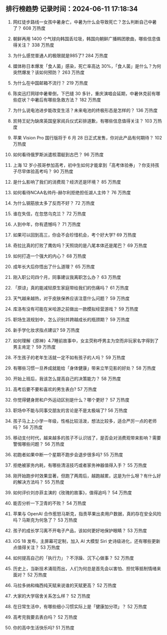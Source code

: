 
## 排行榜趋势 记录时间：2024-06-11 17:18:34
  
  1. 网红徒步路线一女孩中暑身亡，中暑为什么会导致死亡？怎么判断自己中暑了？ 608 万热度
    
  2. 朝鲜再用 1400 个气球向韩国丢垃圾，韩国向朝鲜广播韩团歌曲，哪些信息值得关注？ 338 万热度
    
  3. 为什么感觉普通人的极限就是985了? 284 万热度
    
  4. 媒体称日本爆发「食人菌」感染，死亡率高达 30%，「食人菌」是什么？为何突然爆发？该如何预防？ 263 万热度
    
  5. 为什么在中国邮箱不流行？ 219 万热度
    
  6. 陈奕迅打网球中暑晕倒，下巴缝 30 多针，重庆演唱会延期，中暑休克前有哪些症状？中暑后有哪些急救方法？ 182 万热度
    
  7. 为什么说电池进步能改变生活？未来电池的终极形态是怎样的？ 136 万热度
    
  8. 凯特王妃为缺席英国皇家阅兵仪式彩排道歉，有哪些信息值得关注？ 103 万热度
    
  9. 苹果 Vision Pro 国行版将于 6 月 28 日正式发售，你对此产品有何期待？ 102 万热度
    
  10. 如何看待俄罗斯派遣核潜艇到古巴？ 96 万热度
    
  11. 上海 12 岁小孩哥参加高考，初中生如何才能拿到「高考体验券」？你支持孩子尽早体验高考吗？ 90 万热度
    
  12. 是什么影响了我们的消费观？经济还是环境？ 85 万热度
    
  13. 如何看待NCAA名帅丹-赫尔利拒绝担任湖人主帅？ 76 万热度
    
  14. 为什么钢筋放太多了反而不好？ 72 万热度
    
  15. 谁在失信，在忽悠乌克兰？ 72 万热度
    
  16. 人到中年，你有遗憾吗？ 71 万热度
    
  17. 如果可以回到高三，你会不会珍惜机会，考个好大学? 69 万热度
    
  18. 奇拉比真的打败了鹰佐吗？天照烧的是八尾本体还是尾巴？ 69 万热度
    
  19. 如何打造一个强大的内心？ 68 万热度
    
  20. 成年长大后你悟出了什么道理？ 65 万热度
    
  21. 刚入职公司四个月，同事建议我离职怎么办？ 63 万热度
    
  22. 「原谅」真的能减轻原生家庭带给我们的伤痛吗？ 61 万热度
    
  23. 天气越来越热，对于皮肤保养应该注意什么问题？ 59 万热度
    
  24. 库洛有没有可能在米哈游之前做出一款模拟经营游戏？ 59 万热度
    
  25. 职场生涯规划中，怎么识别并跨越成长的瓶颈期？ 59 万热度
    
  26. 新手学化妆求指点建议? 59 万热度
    
  27. 如何理解《原神》4.7睡前故事中，女主荧称呼男主为空而非玩家名字得到了男主肯定？ 59 万热度
    
  28. 不生孩子的老年生活就一定不如有孩子的人吗？ 59 万热度
    
  29. 有哪些习惯一旦养成就能给「身体健康」带来立竿见影的好处？ 58 万热度
    
  30. 开始上班后，我该怎么提高自己的决策能力？ 58 万热度
    
  31. 高考后要不要和喜欢的男生表白? 57 万热度
    
  32. 你觉得健身房和户外运动区别是什么？哪个更好？ 57 万热度
    
  33. 职场中不能与同事交朋友的言论是不是太极端了? 56 万热度
    
  34. 孩子马上上小学一年级，性格比较活泼，想法比较多，适合严厉一点的老师吗？ 56 万热度
    
  35. 移动支付时代，越来越多的孩子不认识钱了，是否会对消费观带来影响？需要警惕哪些问题？ 56 万热度
    
  36. 初跑者如果中断一个星期不跑步会退步很多吗? 55 万热度
    
  37. 拒绝被家务内耗，有哪些清洁技巧或者家务神器值得入手？ 55 万热度
    
  38. 刚开始跑步时效果显著，但跑了两周后，越跑越累，这是为什么呀？有什么好的解决方法吗？ 55 万热度
    
  39. 如何评价刘亦菲主演的《玫瑰的故事》，值得追吗？ 54 万热度
    
  40. 能否分析一下卫青的不败？ 54 万热度
    
  41. 苹果与 OpenAI 合作惹怒马斯克，指责苹果出卖用户数据，真的存在安全风险吗？马斯克为何急了？ 53 万热度
    
  42. 孩子的成长学习离不开电子产品，该如何更好地保护眼睛？ 53 万热度
    
  43. iOS 18 发布，主屏幕可定制，加入 AI 大模型 Siri 史诗级进化，还有哪些更新点值得关注？ 53 万热度
    
  44. 如何提高自己的「执行力」？不浮躁、沉下心做事？ 52 万热度
    
  45. 历史上，当新技术涌现而出，人们为何总是首先会以害怕、担忧等抵制情绪来面对？ 52 万热度
    
  46. 马拉多纳和梅西纯天赋来说谁的天赋更高？ 52 万热度
    
  47. 大家的大学宿舍关系怎么样？ 52 万热度
    
  48. 在日常生活中，有哪些细小习惯实际上是「健康加分项」？ 52 万热度
    
  49. 高考完我要去表白吗？ 52 万热度
    
  50. 你的高中生活快乐吗? 51 万热度
    